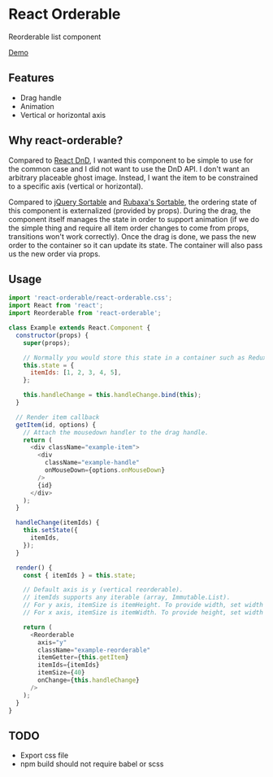 # React Orderable
Reorderable list component

[Demo](http://clariussystems.github.io/react-orderable)

## Features
- Drag handle
- Animation
- Vertical or horizontal axis

## Why react-orderable?
Compared to [React DnD](https://github.com/gaearon/react-dnd), I wanted this component to be simple to use for the common case and I did not want to use the DnD API. I don't want an arbitrary placeable ghost image. Instead, I want the item to be constrained to a specific axis (vertical or horizontal).

Compared to [jQuery Sortable](https://jqueryui.com/sortable) and [Rubaxa's Sortable](https://rubaxa.github.io/Sortable), the ordering state of this component is externalized (provided by props). During the drag, the component itself manages the state in order to support animation (if we do the simple thing and require all item order changes to come from props, transitions won't work correctly). Once the drag is done, we pass the new order to the container so it can update its state. The container will also pass us the new order via props.

## Usage
```javascript
import 'react-orderable/react-orderable.css';
import React from 'react';
import Reorderable from 'react-orderable';

class Example extends React.Component {
  constructor(props) {
    super(props);

    // Normally you would store this state in a container such as Redux.
    this.state = {
      itemIds: [1, 2, 3, 4, 5],
    };

    this.handleChange = this.handleChange.bind(this);
  }

  // Render item callback
  getItem(id, options) {
    // Attach the mousedown handler to the drag handle.
    return (
      <div className="example-item">
        <div
          className="example-handle"
          onMouseDown={options.onMouseDown}
        />
        {id}
      </div>
    );
  }

  handleChange(itemIds) {
    this.setState({
      itemIds,
    });
  }

  render() {
    const { itemIds } = this.state;

    // Default axis is y (vertical reorderable).
    // itemIds supports any iterable (array, Immutable.List).
    // For y axis, itemSize is itemHeight. To provide width, set width via the className.
    // For x axis, itemSize is itemWidth. To provide height, set width via the className.

    return (
      <Reorderable
        axis="y"
        className="example-reorderable"
        itemGetter={this.getItem}
        itemIds={itemIds}
        itemSize={40}
        onChange={this.handleChange}
      />
    );
  }
}
```

## TODO
- Export css file
- npm build should not require babel or scss
